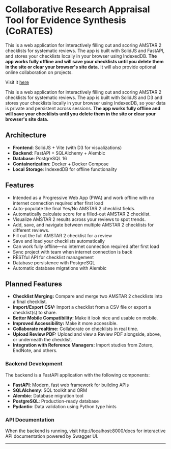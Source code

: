 # Collaborative Research Appraisal Tool for Evidence Synthesis (CoRATES)

This is a web application for interactively filling out and scoring AMSTAR 2 checklists for systematic reviews. The app is built with SolidJS and FastAPI, and stores your checklists locally in your browser using IndexedDB. **The app works fully offline and will save your checklists until you delete them in the site or clear your browser's site data.** It will also provide optional online collaboration on projects.

Visit it [here](https://InfinityBowman.github.io/amstar2-checklist-scoring-app)

This is a web application for interactively filling out and scoring AMSTAR 2 checklists for systematic reviews. The app is built with SolidJS and D3 and stores your checklists locally in your browser using IndexedDB, so your data is private and persistent across sessions. **The app works fully offline and will save your checklists until you delete them in the site or clear your browser's site data.**

## Architecture

- **Frontend**: SolidJS + Vite (with D3 for visualizations)
- **Backend**: FastAPI + SQLAlchemy + Alembic
- **Database**: PostgreSQL 16
- **Containerization**: Docker + Docker Compose
- **Local Storage**: IndexedDB for offline functionality

## Features

- Intended as a Progressive Web App (PWA) and work offline with no internet connection required after first load
- Auto-populate the final Yes/No AMSTAR 2 checklist fields.
- Automatically calculate score for a filled-out AMSTAR 2 checklist.
- Visualize AMSTAR 2 results across your reviews to spot trends.
- Add, save, and navigate between multiple AMSTAR 2 checklists for different reviews.
- Fill out the full AMSTAR 2 checklist for a review
- Save and load your checklists automatically
- Can work fully offline—no internet connection required after first load
- Sync project with team when internet connection is back
- RESTful API for checklist management
- Database persistence with PostgreSQL
- Automatic database migrations with Alembic

## Planned Features

- **Checklist Merging:** Compare and merge two AMSTAR 2 checklists into a final checklist.
- **Import/Export CSV:** Import a checklist from a CSV file or export a checklist(s) to share.
- **Better Mobile Compatibility:** Make it look nice and usable on mobile.
- **Improved Accessibility:** Make it more accessible.
- **Collaborate realtime:** Collaborate on checklists in real time.
- **Upload Review PDF:** Upload and view a Review PDF alongside, above, or underneath the checklist.
- **Integration with Reference Managers:** Import studies from Zotero, EndNote, and others.

### Backend Development

The backend is a FastAPI application with the following components:

- **FastAPI**: Modern, fast web framework for building APIs
- **SQLAlchemy**: SQL toolkit and ORM
- **Alembic**: Database migration tool
- **PostgreSQL**: Production-ready database
- **Pydantic**: Data validation using Python type hints

### API Documentation

When the backend is running, visit http://localhost:8000/docs for interactive API documentation powered by Swagger UI.

---
